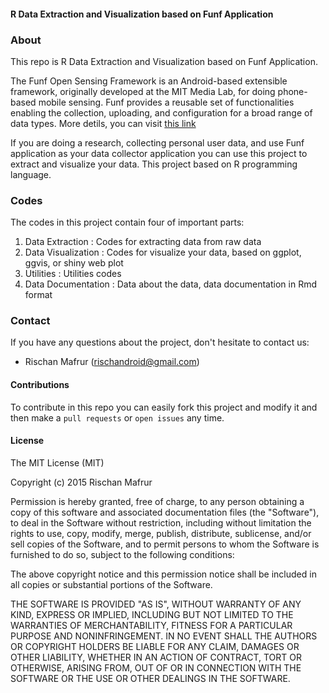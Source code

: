 #### R Data Extraction and Visualization based on Funf Application



<h3>About</h3>

<p>
This repo is R Data Extraction and Visualization based on Funf Application.
</p>

<p>
The Funf Open Sensing Framework is an Android-based extensible framework, originally developed at the MIT Media Lab, for doing phone-based mobile sensing. Funf provides a reusable set of functionalities enabling the collection, uploading, and configuration for a broad range of data types. More detils, you can visit <a href="http://www.funf.org/about.html" target="_blank">this link </a>
</p>

<p>
If you are doing a research, collecting personal user data, and use Funf application as your data collector application you can use this project to extract and visualize your data. This project based on R programming language. 
</p>	

<h3>Codes</h3>

The codes in this project contain four of important parts:
<ol>
<li>Data Extraction : Codes for extracting data from raw data</li>
<li>Data Visualization : Codes for visualize your data, based on ggplot, ggvis, or shiny web plot</li>
<li>Utilities : Utilities codes </li>
<li>Data Documentation : Data about the data, data documentation in Rmd format</li>
</ol>

<h3>Contact</h3>

If you have any questions about the project, don't hesitate to contact us:
<ul>
<li>Rischan Mafrur (<a href="mailto:rischandroid@gmail.com">rischandroid@gmail.com</a>)</li>
</ul>

#### Contributions
To contribute in this repo you can easily fork this project and modify it and then make a `pull requests` or `open issues` any time. 

#### License
The MIT License (MIT)

Copyright (c) 2015 Rischan Mafrur

Permission is hereby granted, free of charge, to any person obtaining a copy
of this software and associated documentation files (the "Software"), to deal
in the Software without restriction, including without limitation the rights
to use, copy, modify, merge, publish, distribute, sublicense, and/or sell
copies of the Software, and to permit persons to whom the Software is
furnished to do so, subject to the following conditions:

The above copyright notice and this permission notice shall be included in all
copies or substantial portions of the Software.

THE SOFTWARE IS PROVIDED "AS IS", WITHOUT WARRANTY OF ANY KIND, EXPRESS OR
IMPLIED, INCLUDING BUT NOT LIMITED TO THE WARRANTIES OF MERCHANTABILITY,
FITNESS FOR A PARTICULAR PURPOSE AND NONINFRINGEMENT. IN NO EVENT SHALL THE
AUTHORS OR COPYRIGHT HOLDERS BE LIABLE FOR ANY CLAIM, DAMAGES OR OTHER
LIABILITY, WHETHER IN AN ACTION OF CONTRACT, TORT OR OTHERWISE, ARISING FROM,
OUT OF OR IN CONNECTION WITH THE SOFTWARE OR THE USE OR OTHER DEALINGS IN THE
SOFTWARE.






